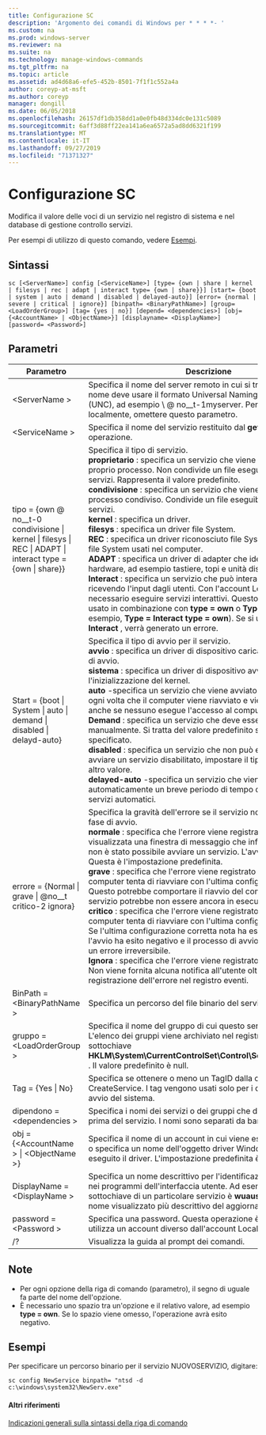 ```yaml
---
title: Configurazione SC
description: 'Argomento dei comandi di Windows per * * * *- '
ms.custom: na
ms.prod: windows-server
ms.reviewer: na
ms.suite: na
ms.technology: manage-windows-commands
ms.tgt_pltfrm: na
ms.topic: article
ms.assetid: ad4d68a6-efe5-452b-8501-7f1f1c552a4a
author: coreyp-at-msft
ms.author: coreyp
manager: dongill
ms.date: 06/05/2018
ms.openlocfilehash: 26157df1db358dd1a0e0fb48d334dc0e131c5089
ms.sourcegitcommit: 6aff3d88ff22ea141a6ea6572a5ad8dd6321f199
ms.translationtype: MT
ms.contentlocale: it-IT
ms.lasthandoff: 09/27/2019
ms.locfileid: "71371327"
---
```

# <a name="sc-config"></a>Configurazione SC



Modifica il valore delle voci di un servizio nel registro di sistema e nel database di gestione controllo servizi.

Per esempi di utilizzo di questo comando, vedere [Esempi](#BKMK_examples).

## <a name="syntax"></a>Sintassi

```
sc [<ServerName>] config [<ServiceName>] [type= {own | share | kernel | filesys | rec | adapt | interact type= {own | share}}] [start= {boot | system | auto | demand | disabled | delayed-auto}] [error= {normal | severe | critical | ignore}] [binpath= <BinaryPathName>] [group= <LoadOrderGroup>] [tag= {yes | no}] [depend= <dependencies>] [obj= {<AccountName> | <ObjectName>}] [displayname= <DisplayName>] [password= <Password>]
```

## <a name="parameters"></a>Parametri

|Parametro|Descrizione|
|---------|-----------|
|\<ServerName >|Specifica il nome del server remoto in cui si trova il servizio. Il nome deve usare il formato Universal Naming Convention (UNC), ad esempio \\ @ no__t-1myserver. Per eseguire SC. exe localmente, omettere questo parametro.|
|\<ServiceName >|Specifica il nome del servizio restituito dal **getkeyname** operazione.|
|tipo = {own @ no__t-0 condivisione \| kernel \| filesys \| REC \| ADAPT \| interact type = {own \| share}} | Specifica il tipo di servizio.</br>**proprietario** : specifica un servizio che viene eseguito nel proprio processo. Non condivide un file eseguibile con altri servizi. Rappresenta il valore predefinito.</br>**condivisione** : specifica un servizio che viene eseguito come processo condiviso. Condivide un file eseguibile con altri servizi.</br>**kernel** : specifica un driver.</br>**filesys** : specifica un driver file System.</br>**REC** : specifica un driver riconosciuto file System che identifica i file System usati nel computer.</br>**ADAPT** : specifica un driver di adapter che identifica i dispositivi hardware, ad esempio tastiere, topi e unità disco.</br>**Interact** : specifica un servizio che può interagire con il desktop, ricevendo l'input dagli utenti. Con l'account LocalSystem, è necessario eseguire servizi interattivi. Questo tipo deve essere usato in combinazione con **type = own** o **Type = Shared** (ad esempio, **Type = Interact** **type = own**). Se si utilizza **Type = Interact** , verrà generato un errore.|
|Start = {boot \| System \| auto \| demand \| disabled \| delayd-auto}|Specifica il tipo di avvio per il servizio.</br>**avvio** : specifica un driver di dispositivo caricato dal caricatore di avvio.</br>**sistema** : specifica un driver di dispositivo avviato durante l'inizializzazione del kernel.</br>**auto** -specifica un servizio che viene avviato automaticamente ogni volta che il computer viene riavviato e viene eseguito anche se nessuno esegue l'accesso al computer.</br>**Demand** : specifica un servizio che deve essere avviato manualmente. Si tratta del valore predefinito se **Start =** non è specificato.</br>**disabled** : specifica un servizio che non può essere avviato. Per avviare un servizio disabilitato, impostare il tipo di avvio su un altro valore.</br>**delayed-auto** -specifica un servizio che viene avviato automaticamente un breve periodo di tempo dopo l'avvio di altri servizi automatici.|
|errore = {Normal \| grave \| @no__t critico-2 ignora}|Specifica la gravità dell'errore se il servizio non viene avviato in fase di avvio.</br>**normale** : specifica che l'errore viene registrato e viene visualizzata una finestra di messaggio che informa l'utente che non è stato possibile avviare un servizio. L'avvio continuerà. Questa è l'impostazione predefinita.</br>**grave** : specifica che l'errore viene registrato (se possibile). Il computer tenta di riavviare con l'ultima configurazione corretta. Questo potrebbe comportare il riavvio del computer, ma il servizio potrebbe non essere ancora in esecuzione.</br>**critico** : specifica che l'errore viene registrato (se possibile). Il computer tenta di riavviare con l'ultima configurazione corretta. Se l'ultima configurazione corretta nota ha esito negativo, anche l'avvio ha esito negativo e il processo di avvio si interrompe con un errore irreversibile.</br>**Ignora** : specifica che l'errore viene registrato e l'avvio continua. Non viene fornita alcuna notifica all'utente oltre alla registrazione dell'errore nel registro eventi.|
|BinPath = \<BinaryPathName >|Specifica un percorso del file binario del servizio.|
|gruppo = \<LoadOrderGroup >|Specifica il nome del gruppo di cui questo servizio è membro. L'elenco dei gruppi viene archiviato nel registro di sistema nella sottochiave **HKLM\System\CurrentControlSet\Control\ServiceGroupOrder.** . Il valore predefinito è null.|
|Tag = {Yes \| No}|Specifica se ottenere o meno un TagID dalla chiamata CreateService. I tag vengono usati solo per i driver di avvio e avvio del sistema.|
|dipendono = \<dependencies >|Specifica i nomi dei servizi o dei gruppi che devono iniziare prima del servizio. I nomi sono separati da barre (/).|
|obj = {\<AccountName > \| \<ObjectName >}|Specifica il nome di un account in cui viene eseguito un servizio o specifica un nome dell'oggetto driver Windows in cui viene eseguito il driver. L'impostazione predefinita è **LocalSystem**.|
|DisplayName = \<DisplayName >|Specifica un nome descrittivo per l'identificazione del servizio nei programmi dell'interfaccia utente. Ad esempio, il nome della sottochiave di un particolare servizio è **wuauserv**, che ha un nome visualizzato più descrittivo del aggiornamenti automatici.|
|password = \<Password >|Specifica una password. Questa operazione è necessaria se si utilizza un account diverso dall'account LocalSystem.|
|/?|Visualizza la guida al prompt dei comandi.|

## <a name="remarks"></a>Note

-   Per ogni opzione della riga di comando (parametro), il segno di uguale fa parte del nome dell'opzione.
-   È necessario uno spazio tra un'opzione e il relativo valore, ad esempio **type = own**. Se lo spazio viene omesso, l'operazione avrà esito negativo.

## <a name="BKMK_examples"></a>Esempi

Per specificare un percorso binario per il servizio NUOVOSERVIZIO, digitare:
```
sc config NewService binpath= "ntsd -d c:\windows\system32\NewServ.exe"
```

#### <a name="additional-references"></a>Altri riferimenti

[Indicazioni generali sulla sintassi della riga di comando](command-line-syntax-key.md)